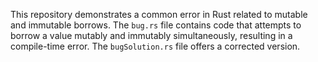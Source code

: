 This repository demonstrates a common error in Rust related to mutable and immutable borrows. The `bug.rs` file contains code that attempts to borrow a value mutably and immutably simultaneously, resulting in a compile-time error. The `bugSolution.rs` file offers a corrected version.